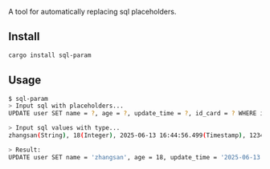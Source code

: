 A tool for automatically replacing sql placeholders.

## Install

```bash
cargo install sql-param
```

## Usage

```bash
$ sql-param
> Input sql with placeholders...
UPDATE user SET name = ?, age = ?, update_time = ?, id_card = ? WHERE id = ? AND deleted = ?;

> Input sql values with type...
zhangsan(String), 18(Integer), 2025-06-13 16:44:56.499(Timestamp), 123456789(Long), 1(Integer), 0(Integer);

> Result:
UPDATE user SET name = 'zhangsan', age = 18, update_time = '2025-06-13 16:44:56.499', id_card = 123456789 WHERE id = 1 AND deleted = 0;
```